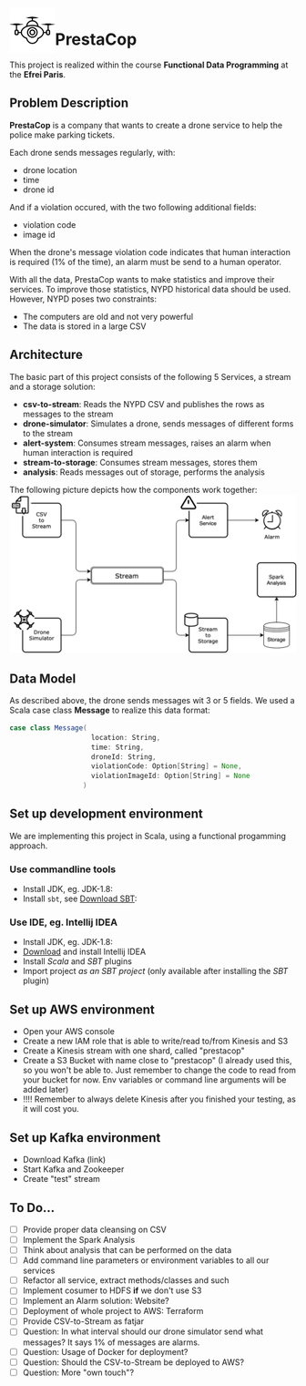 <img align="left" width="80" height="80" src="lildrone.png" alt=">Drone icon">

# PrestaCop
This project is realized within the course **Functional Data Programming** at the **Efrei Paris**.

## Problem Description
**PrestaCop** is a company that wants to create a drone service to help the police make parking tickets.

Each drone sends messages regularly, with:
- drone location
- time
- drone id

And if a violation occured, with the two following additional fields:
- violation code
- image id

When the drone's message violation code indicates that human interaction is required (1% of the time), an alarm must be send to a human operator.

With all the data, PrestaCop wants to make statistics and improve their services. To improve those statistics, NYPD historical data should be used. However, NYPD poses two constraints:
- The computers are old and not very powerful
- The data is stored in a large CSV

## Architecture
The basic part of this project consists of the following 5 Services, a stream and a storage solution:
- **csv-to-stream**: Reads the NYPD CSV and publishes the rows as messages to the stream
- **drone-simulator**: Simulates a drone, sends messages of different forms to the stream
- **alert-system**: Consumes stream messages, raises an alarm when human interaction is required
- **stream-to-storage**: Consumes stream messages, stores them
- **analysis**: Reads messages out of storage, performs the analysis

The following picture depicts how the components work together:
![Architecture](Architecture_v1.png)

## Data Model
As described above, the drone sends messages wit 3 or 5 fields. We used a Scala case class **Message** to realize this data format:
```scala
case class Message(
                    location: String,
                    time: String,
                    droneId: String,
                    violationCode: Option[String] = None,
                    violationImageId: Option[String] = None
                  )
```

## Set up development environment
We are implementing this project in Scala, using a functional progamming approach.

### Use commandline tools
- Install JDK, eg. JDK-1.8:
- Install `sbt`, see [Download SBT](https://www.scala-sbt.org/download.html):

### Use IDE, eg. Intellij IDEA
- Install JDK, eg. JDK-1.8:
- [Download](https://www.jetbrains.com/idea/download/) and install Intellij IDEA
- Install _Scala_ and _SBT_ plugins
- Import project _as an SBT project_ (only available after installing the _SBT_ plugin)

## Set up AWS environment
- Open your AWS console
- Create a new IAM role that is able to write/read to/from Kinesis and S3
- Create a Kinesis stream with one shard, called "prestacop"
- Create a S3 Bucket with name close to "prestacop" (I already used this, so you won't be able to. Just remember to change the code to read from your bucket for now. Env variables or command line arguments will be added later)
- !!!! Remember to always delete Kinesis after you finished your testing, as it will cost you.

## Set up Kafka environment
- Download Kafka (link)
- Start Kafka and Zookeeper
- Create "test" stream

## To Do...
- [ ] Provide proper data cleansing on CSV
- [ ] Implement the Spark Analysis
- [ ] Think about analysis that can be performed on the data
- [ ] Add command line parameters or environment variables to all our services
- [ ] Refactor all service, extract methods/classes and such
- [ ] Implement cosumer to HDFS **if** we don't use S3
- [ ] Implement an Alarm solution: Website? 
- [ ] Deployment of whole project to AWS: Terraform
- [ ] Provide CSV-to-Stream as fatjar
- [ ] Question: In what interval should our drone simulator send what messages? It says 1% of messages are alarms.
- [ ] Question: Usage of Docker for deployment?
- [ ] Question: Should the CSV-to-Stream be deployed to AWS?
- [ ] Question: More "own touch"?
